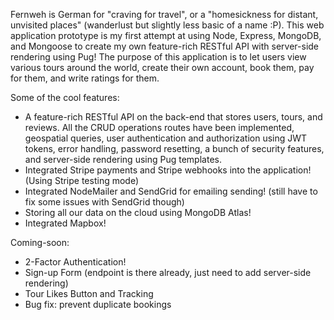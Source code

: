 Fernweh is German for "craving for travel", or a "homesickness for distant, unvisited places" (wanderlust but slightly less basic of a name :P). This web application prototype is my first attempt at using Node, Express, MongoDB, and Mongoose to create my own feature-rich RESTful API with server-side rendering using Pug! The purpose of this application is to let users view various tours around the world, create their own account, book them, pay for them, and write ratings for them.

Some of the cool features:
- A feature-rich RESTful API on the back-end that stores users, tours, and reviews. All the CRUD operations routes have been implemented, geospatial queries, user authentication and authorization using JWT tokens, error handling, password resetting, a bunch of security features, and server-side rendering using Pug templates.
- Integrated Stripe payments and Stripe webhooks into the application! (Using Stripe testing mode)
- Integrated NodeMailer and SendGrid for emailing sending! (still have to fix some issues with SendGrid though)
- Storing all our data on the cloud using MongoDB Atlas!
- Integrated Mapbox!

Coming-soon:
- 2-Factor Authentication!
- Sign-up Form (endpoint is there already, just need to add server-side rendering)
- Tour Likes Button and Tracking
- Bug fix: prevent duplicate bookings
